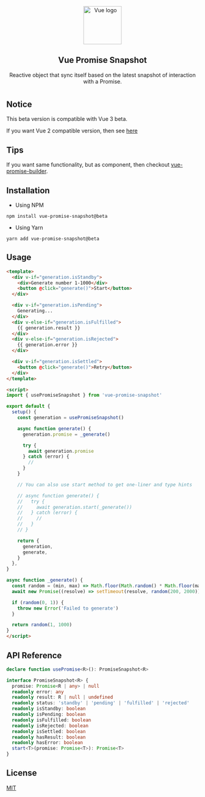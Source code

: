 <p align="center"><img width="100" height="100" src="https://vuejs.org/images/logo.png" alt="Vue logo"></p>

<h2 align="center">Vue Promise Snapshot</h2>
<p align="center">
  Reactive object that sync itself based on the latest snapshot of interaction with a Promise.
</p>

#

## Notice
This beta version is compatible with Vue 3 beta.

If you want Vue 2 compatible version, then see [here](https://github.com/c5n8/vue-promise-snapshot#readme)

## Tips

If you want same functionality, but as component, then checkout [vue-promise-builder](https://github.com/c5n8/vue-promise-builder#readme).

## Installation

- Using NPM
```
npm install vue-promise-snapshot@beta
```

- Using Yarn
```
yarn add vue-promise-snapshot@beta
```

## Usage

```html
<template>
  <div v-if="generation.isStandby">
    <div>Generate number 1-1000</div>
    <button @click="generate()">Start</button>
  </div>

  <div v-if="generation.isPending">
    Generating...
  </div>
  <div v-else-if="generation.isFulfilled">
    {{ generation.result }}
  </div>
  <div v-else-if="generation.isRejected">
    {{ generation.error }}
  </div>

  <div v-if="generation.isSettled">
    <button @click="generate()">Retry</button>
  </div>
</template>

<script>
import { usePromiseSnapshot } from 'vue-promise-snapshot'

export default {
  setup() {
    const generation = usePromiseSnapshot()

    async function generate() {
      generation.promise = _generate()

      try {
        await generation.promise
      } catch (error) {
        //
      }
    }

    // You can also use start method to get one-liner and type hints

    // async function generate() {
    //   try {
    //     await generation.start(_generate())
    //   } catch (error) {
    //     //
    //   }
    // }

    return {
      generation,
      generate,
    }
  },
}

async function _generate() {
  const random = (min, max) => Math.floor(Math.random() * Math.floor(max - min + 1)) + parseInt(min)
  await new Promise((resolve) => setTimeout(resolve, random(200, 2000)))

  if (random(0, 1)) {
    throw new Error('Failed to generate')
  }

  return random(1, 1000)
}
</script>
```

## API Reference

```ts
declare function usePromise<R>(): PromiseSnapshot<R>

interface PromiseSnapshot<R> {
  promise: Promise<R | any> | null
  readonly error: any
  readonly result: R | null | undefined
  readonly status: 'standby' | 'pending' | 'fulfilled' | 'rejected'
  readonly isStandby: boolean
  readonly isPending: boolean
  readonly isFulfilled: boolean
  readonly isRejected: boolean
  readonly isSettled: boolean
  readonly hasResult: boolean
  readonly hasError: boolean
  start<T>(promise: Promise<T>): Promise<T>
}
```

## License

[MIT](http://opensource.org/licenses/MIT)
